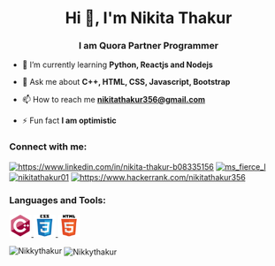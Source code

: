 <h1 align="center">Hi 👋, I'm Nikita Thakur</h1>
<h3 align="center">I am Quora Partner Programmer</h3>

- 🌱 I’m currently learning **Python, Reactjs and Nodejs**

- 💬 Ask me about **C++, HTML, CSS, Javascript, Bootstrap**

- 📫 How to reach me **nikitathakur356@gmail.com**

- ⚡ Fun fact **I am optimistic**

<h3 align="left">Connect with me:</h3>
<p align="left">
<a href="https://linkedin.com/in/https://www.linkedin.com/in/nikita-thakur-b08335156" target="blank"><img align="center" src="https://cdn.jsdelivr.net/npm/simple-icons@3.0.1/icons/linkedin.svg" alt="https://www.linkedin.com/in/nikita-thakur-b08335156" height="30" width="40" /></a>
<a href="https://instagram.com/ms_fierce_l" target="blank"><img align="center" src="https://cdn.jsdelivr.net/npm/simple-icons@3.0.1/icons/instagram.svg" alt="ms_fierce_l" height="30" width="40" /></a>
<a href="https://www.codechef.com/users/nikitathakur01" target="blank"><img align="center" src="https://cdn.jsdelivr.net/npm/simple-icons@3.1.0/icons/codechef.svg" alt="nikitathakur01" height="30" width="40" /></a>
<a href="https://www.hackerrank.com/https://www.hackerrank.com/nikitathakur356" target="blank"><img align="center" src="https://cdn.jsdelivr.net/npm/simple-icons@3.0.1/icons/hackerrank.svg" alt="https://www.hackerrank.com/nikitathakur356" height="30" width="40" /></a>
</p>

<h3 align="left">Languages and Tools:</h3>
<p align="left"> <a href="https://www.w3schools.com/cpp/" target="_blank"> <img src="https://raw.githubusercontent.com/devicons/devicon/master/icons/cplusplus/cplusplus-original.svg" alt="cplusplus" width="40" height="40"/> </a> <a href="https://www.w3schools.com/css/" target="_blank"> <img src="https://raw.githubusercontent.com/devicons/devicon/master/icons/css3/css3-original-wordmark.svg" alt="css3" width="40" height="40"/> </a> <a href="https://www.w3.org/html/" target="_blank"> <img src="https://raw.githubusercontent.com/devicons/devicon/master/icons/html5/html5-original-wordmark.svg" alt="html5" width="40" height="40"/> </a> </p>
<p><img align="left" src="https://github-readme-stats.vercel.app/api/top-langs?username=Nikkythakur&show_icons=true&locale=en&layout=compact" alt="Nikkythakur" /></p>

<p>&nbsp;<img align="center" src="https://github-readme-stats.vercel.app/api?username=Nikkythakur&show_icons=true&locale=en" alt="Nikkythakur" /></p>
